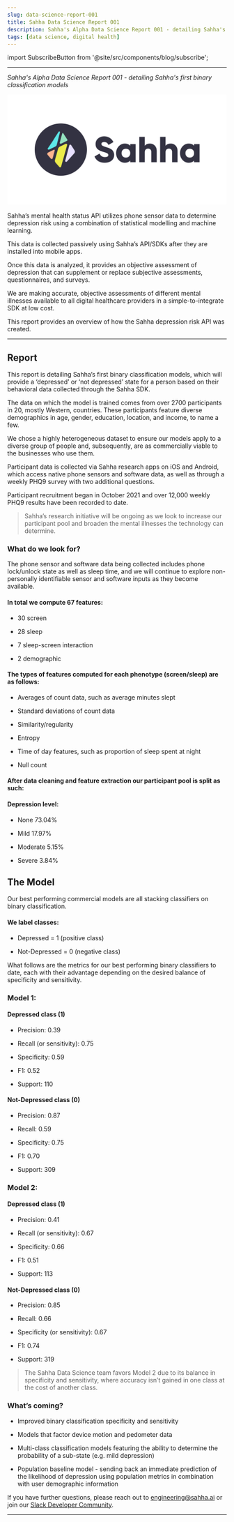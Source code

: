 ```yaml
---
slug: data-science-report-001
title: Sahha Data Science Report 001
description: Sahha's Alpha Data Science Report 001 - detailing Sahha's first binary classification models
tags: [data science, digital health]
---
```


import SubscribeButton from '@site/src/components/blog/subscribe';

---

*Sahha's Alpha Data Science Report 001 - detailing Sahha's first binary classification models*

![Sahha](../../static/img/sahha-logo.svg)

<!--truncate-->

Sahha’s mental health status API utilizes phone sensor data to determine depression risk using a combination of statistical modelling and machine learning.

This data is collected passively using Sahha’s API/SDKs after they are installed into mobile apps.

Once this data is analyzed, it provides an objective assessment of depression that can supplement or replace subjective assessments, questionnaires, and surveys.

We are making accurate, objective assessments of different mental illnesses available to all digital healthcare providers in a simple-to-integrate SDK at low cost.

This report provides an overview of how the Sahha depression risk API was created.

---

## Report
This report is detailing Sahha’s first binary classification models, which will provide a ‘depressed’ or ‘not depressed’ state for a person based on their behavioral data collected through the Sahha SDK.

The data on which the model is trained comes from over 2700 participants in 20, mostly Western, countries. These participants feature diverse demographics in age, gender, education, location, and income, to name a few.

We chose a highly heterogeneous dataset to ensure our models apply to a diverse group of people and, subsequently, are as commercially viable to the businesses who use them.

Participant data is collected via Sahha research apps on iOS and Android, which access native phone sensors and software data, as well as through a weekly PHQ9 survey with two additional questions.

Participant recruitment began in October 2021 and over 12,000 weekly PHQ9 results have been recorded to date.

> Sahha’s research initiative will be ongoing as we look to increase our participant pool and broaden the mental illnesses the technology can determine.

### What do we look for?
The phone sensor and software data being collected includes phone lock/unlock state as well as sleep time, and we will continue to explore non-personally identifiable sensor and software inputs as they become available.

#### In total we compute 67 features: 

- 30 screen  

- 28 sleep  

- 7 sleep-screen interaction  

- 2 demographic  

#### The types of features computed for each phenotype (screen/sleep) are as follows: 

- Averages of count data, such as average minutes slept 

- Standard deviations of count data 

- Similarity/regularity  

- Entropy  

- Time of day features, such as proportion of sleep spent at night 

- Null count 

#### After data cleaning and feature extraction our participant pool is split as such:

#### Depression level: 

- None 73.04% 

- Mild 17.97% 

- Moderate 5.15% 

- Severe 3.84% 

## The Model
Our best performing commercial models are all stacking classifiers on binary classification.

#### We label classes: 

- Depressed = 1 (positive class) 

- Not-Depressed = 0 (negative class) 

What follows are the metrics for our best performing binary classifiers to date, each with their advantage depending on the desired balance of specificity and sensitivity.

### Model 1: 
#### Depressed class (1) 

- Precision: 0.39 

- Recall (or sensitivity): 0.75 

- Specificity: 0.59 

- F1: 0.52 

- Support: 110 

#### Not-Depressed class (0) 

- Precision: 0.87 

- Recall: 0.59 

- Specificity: 0.75 

- F1: 0.70 

- Support: 309

### Model 2: 
#### Depressed class (1) 

- Precision: 0.41 

- Recall (or sensitivity): 0.67 

- Specificity: 0.66 

- F1: 0.51 

- Support: 113 

#### Not-Depressed class (0) 

- Precision: 0.85 

- Recall: 0.66 

- Specificity (or sensitivity): 0.67 

- F1: 0.74 

- Support: 319

> The Sahha Data Science team favors Model 2 due to its balance in specificity and sensitivity, where accuracy isn’t gained in one class at the cost of another class.

### What’s coming?
- Improved binary classification specificity and sensitivity

- Models that factor device motion and pedometer data

- Multi-class classification models featuring the ability to determine the probability of a sub-state (e.g. mild depression)

- Population baseline model - sending back an immediate prediction of the likelihood of depression using population metrics in combination with user demographic information

If you have further questions, please reach out to engineering@sahha.ai or join our [Slack Developer Community](https://join.slack.com/t/sahhacommunity/shared_invite/zt-1w0fmfbvk-qUwQ83tJgXyjT9XSxJvKIw).

---

<SubscribeButton />